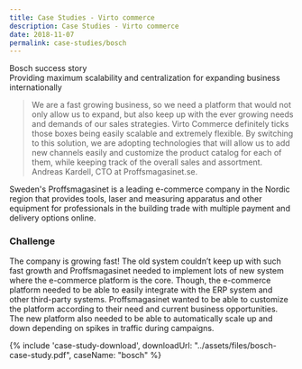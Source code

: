 ```yaml
---
title: Case Studies - Virto commerce
description: Case Studies - Virto commerce
date: 2018-11-07
permalink: case-studies/bosch
---
```

<div class="main">
    <div class="section section--study">
        <div class="section__bg" style="background-image:url('/assets/images/casestudies/bg-bosch.jpg')">
            <div class="section__t">Bosch success story</div>
            <div class="section__descr">Providing maximum scalability and centralization for expanding business internationally</div>
        </div>
        <div class="section__inner container">
            <div class="row">
                <div class="section__content col-lg">
                    <blockquote>
                        We are a fast growing business, so we need a platform that would not only allow us to expand, but also keep up with the ever growing needs and demands of our sales strategies. Virto Commerce definitely ticks those boxes being easily scalable and extremely flexible. By switching to this solution, we are adopting technologies that will allow us to add new channels easily and customize the product catalog for each of them, while keeping track of the overall sales and assortment. Andreas Kardell, CTO at Proffsmagasinet.se.
                    </blockquote>
                    <p>Sweden's Proffsmagasinet is a leading e-commerce company in the Nordic region that provides tools, laser and measuring apparatus and other equipment for professionals in the building trade with multiple payment and delivery options online.</p>
                    <h3>Challenge</h3>
                    <p>The company is growing fast! The old system couldn’t keep up with such fast growth and Proffsmagasinet needed to implement lots of new system where the e-commerce platform is the core. Though, the e-commerce platform needed to be able to easily integrate with the ERP system and other third-party systems. Proffsmagasinet wanted to be able to customize the platform according to their need and current business opportunities. The new platform also needed to be able to automatically scale up and down depending on spikes in traffic during campaigns.</p>
                </div>
                <div class="section__sidebar col-lg-auto">
                    {% include 'case-study-download', downloadUrl: "../assets/files/bosch-case-study.pdf", caseName: "bosch" %}
                </div>
            </div>
        </div>
    </div>
</div>
